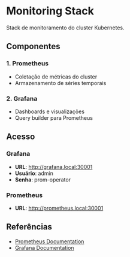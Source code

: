 # Monitoring Stack

Stack de monitoramento do cluster Kubernetes.

## Componentes

### 1. **Prometheus**
- Coletação de métricas do cluster
- Armazenamento de séries temporais

### 2. **Grafana**
- Dashboards e visualizações
- Query builder para Prometheus

## Acesso

### Grafana
- **URL**: http://grafana.local:30001
- **Usuário**: admin
- **Senha**: prom-operator

### Prometheus
- **URL**: http://prometheus.local:30001

## Referências

- [Prometheus Documentation](https://prometheus.io/docs/)
- [Grafana Documentation](https://grafana.com/docs/)